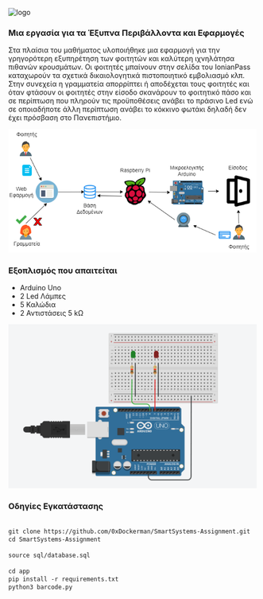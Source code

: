 
![logo](https://user-images.githubusercontent.com/29643887/174212201-ba812748-ff17-4239-9fbc-350d35e0ec0f.png)

  

### Μια εργασία για τα Έξυπνα Περιβάλλοντα και Εφαρμογές

  Στα πλαίσια του μαθήματος υλοποιήθηκε μια εφαρμογή για την γρηγορότερη εξυπηρέτηση των φοιτητών και καλύτερη ιχνηλάτησα πιθανών κρουσμάτων. Οι φοιτητές μπαίνουν στην σελίδα του IonianPass καταχωρούν τα σχετικά δικαιολογητικά πιστοποιητικό εμβολιασμό κλπ. Στην συνεχεία η γραμματεία απορρίπτει ή αποδέχεται τους φοιτητές και όταν φτάσουν οι φοιτητές στην είσοδο σκανάρουν το φοιτητικό πάσο και σε περίπτωση που πληρούν τις προϋποθέσεις ανάβει το πράσινο Led ενώ σε οποιαδήποτε άλλη περίπτωση ανάβει το κόκκινο φωτάκι δηλαδή δεν έχει πρόσβαση στο Πανεπιστήμιο.

<img src="Report/conceptual_architecture.png" alt="circuit" width="500"/>






### Εξοπλισμός που απαιτείται

 -  Arduino Uno
 - 2 Led Λάμπες
 - 5 Καλώδια
 - 2 Αντιστάσεις 5 kΩ
 
  <img src="Report/arduino.png" alt="circuit" width="500"/>



### Οδηγίες Εγκατάστασης

```

git clone https://github.com/0xDockerman/SmartSystems-Assignment.git
cd SmartSystems-Assignment

source sql/database.sql

cd app
pip install -r requirements.txt
python3 barcode.py

```

  



